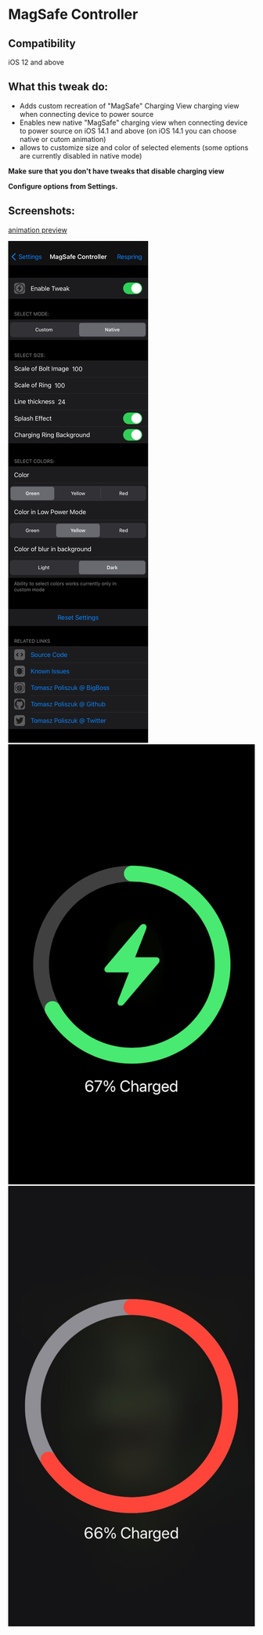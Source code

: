 # MagSafe Controller

## Compatibility
iOS 12 and above

## What this tweak do:
* Adds custom recreation of "MagSafe" Charging View charging view when connecting device to power source
* Enables new native "MagSafe" charging view when connecting device to power source on iOS 14.1 and above (on iOS 14.1 you can choose native or cutom animation)
* allows to customize size and color of selected elements (some options are currently disabled in native mode)

**Make sure that you don't have tweaks that disable charging view**

**Configure options from Settings.**

## Screenshots:
[animation preview](https://gfycat.com/athleticformalboilweevil.gif)

![settings](screenshots/magsafecontroller1.png)
![magsafe](screenshots/magsafecontroller2.png)
![magsafe](screenshots/magsafecontroller3.jpg)
